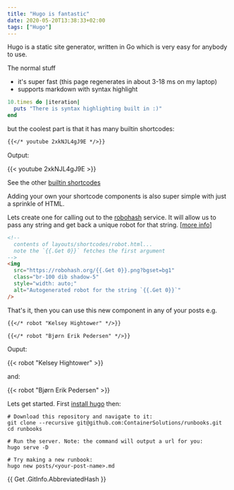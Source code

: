 ```yaml
---
title: "Hugo is fantastic"
date: 2020-05-20T13:38:33+02:00
tags: ["Hugo"]
---
```


Hugo is a static site generator, written in Go which is very easy for anybody to use.

The normal stuff
* it's super fast (this page regenerates in about 3-18 ms on my laptop)
* supports markdown with syntax highlight

```ruby
10.times do |iteration|
  puts "There is syntax highlighting built in :)"
end
```

but the coolest part is that it has many builtin shortcodes:

```md
{{</* youtube 2xkNJL4gJ9E */>}}
```

Output:

{{< youtube 2xkNJL4gJ9E >}}

See the other [builtin shortcodes](https://gohugo.io/content-management/shortcodes/#use-hugos-built-in-shortcodes)

Adding your own your shortcode components is also super simple with just a sprinkle of HTML.

Lets create one for calling out to the [robohash](https://robohash.org/) service. It will allow us to pass any string and get back a unique robot for that string. [[more info](https://www.youtube.com/watch?v=Eu4zSaKOY4A&list=PLLAZ4kZ9dFpOnyRlyS-liKL5ReHDcj4G3&index=22)]

```html
<!--
  contents of layouts/shortcodes/robot.html...
  note the `{{.Get 0}}` fetches the first argument
-->
<img
  src="https://robohash.org/{{.Get 0}}.png?bgset=bg1"
  class="br-100 dib shadow-5"
  style="width: auto;"
  alt="Autogenerated robot for the string `{{.Get 0}}`"
/>
```

That's it, then you can use this new component in any of your posts e.g.

```md
{{</* robot "Kelsey Hightower" */>}}

{{</* robot "Bjørn Erik Pedersen" */>}}
```

Ouput:

{{< robot "Kelsey Hightower" >}}

and:

{{< robot "Bjørn Erik Pedersen" >}}


Lets get started. First [install hugo](https://gohugo.io/getting-started/installing/) then:

```shell
# Download this repository and navigate to it:
git clone --recursive git@github.com:ContainerSolutions/runbooks.git
cd runbooks

# Run the server. Note: the command will output a url for you:
hugo serve -D

# Try making a new runbook:
hugo new posts/<your-post-name>.md

```

{{ Get .GitInfo.AbbreviatedHash }}
